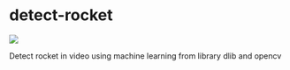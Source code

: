 # detect-rocket

![](https://drive.google.com/open?id=115j_G28DVD0xP6LRECrVweTb4gA39DUh)

Detect rocket in video using machine learning from library dlib and opencv
